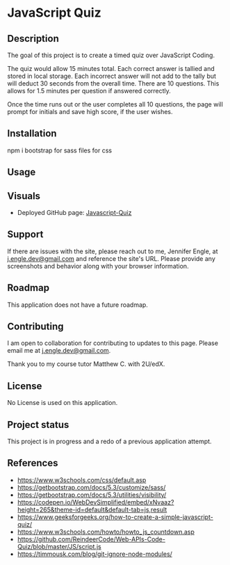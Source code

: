 # JavaScript Quiz
## Description
The goal of this project is to create a timed quiz over JavaScript Coding.

The quiz would allow 15 minutes total. Each correct answer is tallied and stored in local storage. Each incorrect answer will not add to the tally but will deduct 30 seconds from the overall time. There are 10 questions. This allows for 1.5 minutes per question if answered correctly.

Once the time runs out or the user completes all 10 questions, the page will prompt for initials and save high score, if the user wishes.

## Installation
npm i bootstrap for sass files for css 

## Usage

## Visuals
* Deployed GitHub page: <a href="https://jengle-dev.github.io/Javascript-Quiz-2023/" target="_blank">Javascript-Quiz</a>

## Support
If there are issues with the site, please reach out to me, Jennifer Engle, at j.engle.dev@gmail.com and reference the site's URL. Please provide any screenshots and behavior along with your browser information.

## Roadmap
This application does not have a future roadmap.

## Contributing
I am open to collaboration for contributing to updates to this page. Please email me at j.engle.dev@gmail.com.

Thank you to my course tutor Matthew C. with 2U/edX.

## License
No License is used on this application.

## Project status
This project is in progress and a redo of a previous application attempt.

## References
* https://www.w3schools.com/css/default.asp
* https://getbootstrap.com/docs/5.3/customize/sass/
* https://getbootstrap.com/docs/5.3/utilities/visibility/
* https://codepen.io/WebDevSimplified/embed/xNvaaz?height=265&theme-id=default&default-tab=js,result
* https://www.geeksforgeeks.org/how-to-create-a-simple-javascript-quiz/
* https://www.w3schools.com/howto/howto_js_countdown.asp
* https://github.com/ReindeerCode/Web-APIs-Code-Quiz/blob/master/JS/script.js
* https://timmousk.com/blog/git-ignore-node-modules/

